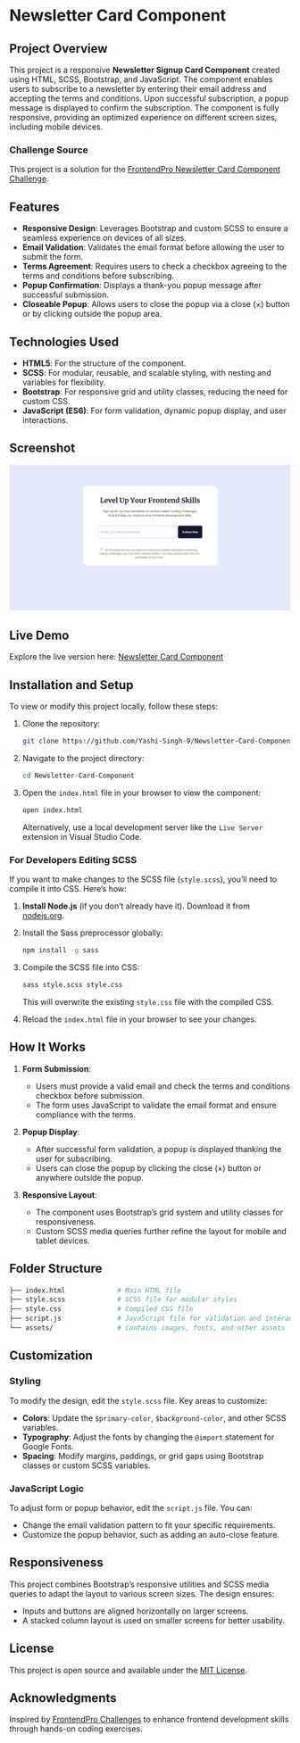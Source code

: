 # Newsletter Card Component

## Project Overview

This project is a responsive **Newsletter Signup Card Component** created using HTML, SCSS, Bootstrap, and JavaScript. The component enables users to subscribe to a newsletter by entering their email address and accepting the terms and conditions. Upon successful subscription, a popup message is displayed to confirm the subscription. The component is fully responsive, providing an optimized experience on different screen sizes, including mobile devices.

### Challenge Source

This project is a solution for the [FrontendPro Newsletter Card Component Challenge](https://www.frontendpro.dev/frontend-coding-challenges/newsletter-card-component-Q3mJZ3AVwbEW4BEKYCKF).

## Features

- **Responsive Design**: Leverages Bootstrap and custom SCSS to ensure a seamless experience on devices of all sizes.
- **Email Validation**: Validates the email format before allowing the user to submit the form.
- **Terms Agreement**: Requires users to check a checkbox agreeing to the terms and conditions before subscribing.
- **Popup Confirmation**: Displays a thank-you popup message after successful submission.
- **Closeable Popup**: Allows users to close the popup via a close (×) button or by clicking outside the popup area.

## Technologies Used

- **HTML5**: For the structure of the component.
- **SCSS**: For modular, reusable, and scalable styling, with nesting and variables for flexibility.
- **Bootstrap**: For responsive grid and utility classes, reducing the need for custom CSS.
- **JavaScript (ES6)**: For form validation, dynamic popup display, and user interactions.

## Screenshot

![Newsletter Card Component](Screenshot.png)

## Live Demo

Explore the live version here: [Newsletter Card Component](https://yashi-singh-9.github.io/Newsletter-Card-Component/)

## Installation and Setup

To view or modify this project locally, follow these steps:

1. Clone the repository:

   ```bash
   git clone https://github.com/Yashi-Singh-9/Newsletter-Card-Component.git
   ```

2. Navigate to the project directory:

   ```bash
   cd Newsletter-Card-Component
   ```

3. Open the `index.html` file in your browser to view the component:

   ```bash
   open index.html
   ```

   Alternatively, use a local development server like the `Live Server` extension in Visual Studio Code.

### For Developers Editing SCSS

If you want to make changes to the SCSS file (`style.scss`), you’ll need to compile it into CSS. Here’s how:

1. **Install Node.js** (if you don’t already have it). Download it from [nodejs.org](https://nodejs.org/).

2. Install the Sass preprocessor globally:

   ```bash
   npm install -g sass
   ```

3. Compile the SCSS file into CSS:

   ```bash
   sass style.scss style.css
   ```

   This will overwrite the existing `style.css` file with the compiled CSS.

4. Reload the `index.html` file in your browser to see your changes.

## How It Works

1. **Form Submission**:
   - Users must provide a valid email and check the terms and conditions checkbox before submission.
   - The form uses JavaScript to validate the email format and ensure compliance with the terms.

2. **Popup Display**:
   - After successful form validation, a popup is displayed thanking the user for subscribing.
   - Users can close the popup by clicking the close (×) button or anywhere outside the popup.

3. **Responsive Layout**:
   - The component uses Bootstrap’s grid system and utility classes for responsiveness.
   - Custom SCSS media queries further refine the layout for mobile and tablet devices.

## Folder Structure

```bash
├── index.html             # Main HTML file
├── style.scss             # SCSS file for modular styles
├── style.css              # Compiled CSS file
├── script.js              # JavaScript file for validation and interactions
└── assets/                # Contains images, fonts, and other assets
```

## Customization

### Styling

To modify the design, edit the `style.scss` file. Key areas to customize:

- **Colors**: Update the `$primary-color`, `$background-color`, and other SCSS variables.
- **Typography**: Adjust the fonts by changing the `@import` statement for Google Fonts.
- **Spacing**: Modify margins, paddings, or grid gaps using Bootstrap classes or custom SCSS variables.

### JavaScript Logic

To adjust form or popup behavior, edit the `script.js` file. You can:

- Change the email validation pattern to fit your specific requirements.
- Customize the popup behavior, such as adding an auto-close feature.

## Responsiveness

This project combines Bootstrap’s responsive utilities and SCSS media queries to adapt the layout to various screen sizes. The design ensures:

- Inputs and buttons are aligned horizontally on larger screens.
- A stacked column layout is used on smaller screens for better usability.

## License

This project is open source and available under the [MIT License](LICENSE).

## Acknowledgments

Inspired by [FrontendPro Challenges](https://www.frontendpro.dev/) to enhance frontend development skills through hands-on coding exercises.
